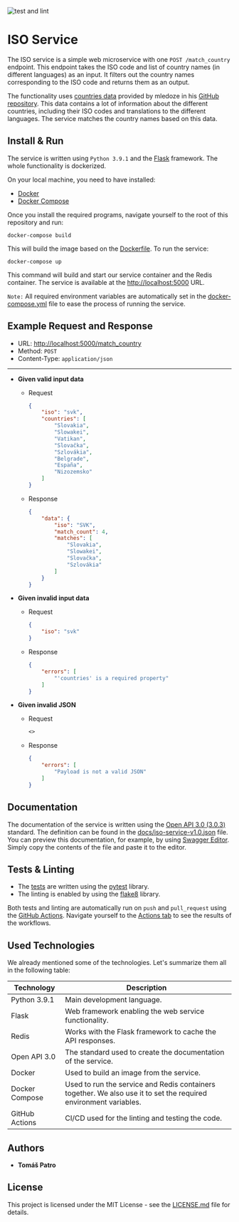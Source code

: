 ![test and lint](https://github.com/patrotom/iso-service/actions/workflows/test.yml/badge.svg)

# ISO Service

The ISO service is a simple web microservice with one `POST /match_country` endpoint. This endpoint takes the ISO code and list of country names (in different languages) as an input. It filters out the country names corresponding to the ISO code and returns them as an output.

The functionality uses [countries data](data/countries.json) provided by mledoze in his [GitHub repository](https://github.com/mledoze/countries). This data contains a lot of information about the different countries, including their ISO codes and translations to the different languages. The service matches the country names based on this data.

## Install & Run

The service is written using `Python 3.9.1` and the [Flask](https://flask.palletsprojects.com/en/2.0.x/) framework. The whole functionality is dockerized.

On your local machine, you need to have installed:

* [Docker](https://docs.docker.com/get-docker/)
* [Docker Compose](https://docs.docker.com/compose/install/)

Once you install the required programs, navigate yourself to the root of this repository and run:

``` shell
docker-compose build
```

This will build the image based on the [Dockerfile](Dockerfile). To run the service:

``` shell
docker-compose up
```

This command will build and start our service container and the Redis container. The service is available at the <http://localhost:5000> URL.

`Note:` All required environment variables are automatically set in the [docker-compose.yml](docker-compose.yml) file to ease the process of running the service.

## Example Request and Response

* URL: <http://localhost:5000/match_country>
* Method: `POST`
* Content-Type: `application/json`

---

* **Given valid input data**
  * Request

    ``` json
    {
        "iso": "svk",
        "countries": [
            "Slovakia",
            "Slowakei",
            "Vatikan",
            "Slovačka",
            "Szlovákia",
            "Belgrade",
            "España",
            "Nizozemsko"
        ]
    }
    ```

  * Response

    ``` json
    {
        "data": {
            "iso": "SVK",
            "match_count": 4,
            "matches": [
                "Slovakia",
                "Slowakei",
                "Slovačka",
                "Szlovákia"
            ]
        }
    }
    ```

* **Given invalid input data**
  * Request

    ``` json
    {
        "iso": "svk"
    }
    ```

  * Response

    ``` json
    {
        "errors": [
            "'countries' is a required property"
        ]
    }
    ```

* **Given invalid JSON**
  * Request

    ``` txt
    <>
    ```

  * Response

    ``` json
    {
        "errors": [
            "Payload is not a valid JSON"
        ]
    }
    ```

## Documentation

The documentation of the service is written using the [Open API 3.0 (3.0.3)](https://swagger.io/specification/) standard. The definition can be found in the [docs/iso-service-v1.0.json](docs/iso-service-v1.0.json) file. You can preview this documentation, for example, by using [Swagger Editor](https://editor.swagger.io/). Simply copy the contents of the file and paste it to the editor.

## Tests & Linting

* The [tests](tests/) are written using the [pytest](https://docs.pytest.org/en/6.2.x/) library.
* The linting is enabled by using the [flake8](https://flake8.pycqa.org/en/latest/) library.

Both tests and linting are automatically run on `push` and `pull_request` using the [GitHub Actions](https://docs.github.com/en/actions/learn-github-actions). Navigate yourself to the [Actions tab](https://github.com/patrotom/iso-service/actions) to see the results of the workflows.

## Used Technologies

We already mentioned some of the technologies. Let's summarize them all in the following table:

| Technology     | Description                                                                                                      |
|----------------|------------------------------------------------------------------------------------------------------------------|
| Python 3.9.1   | Main development language.                                                                                       |
| Flask          | Web framework enabling the web service functionality.                                                            |
| Redis          | Works with the Flask framework to cache the API responses.                                                       |
| Open API 3.0   | The standard used to create the documentation of the service.                                                    |
| Docker         | Used to build an image from the service.                                                                         |
| Docker Compose | Used to run the service and Redis containers together. We also use it to set the required environment variables. |
| GitHub Actions | CI/CD used for the linting and testing the code.                                                                 |

## Authors

* **Tomáš Patro**

## License

This project is licensed under the MIT License - see the [LICENSE.md](LICENSE.md) file for details.
